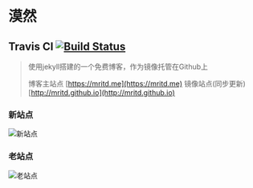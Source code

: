 # 漠然

## Travis CI [![Build Status](https://travis-ci.org/mritd/mritd.github.io.svg?branch=master)](https://travis-ci.org/mritd/mritd.github.io)

> 使用jekyll搭建的一个免费博客，作为镜像托管在Github上
>
> 博客主站点 [https://mritd.me](https://mritd.me) 镜像站点(同步更新) [http://mritd.github.io](http://mritd.github.io)

### 新站点

![新站点](https://oss.link/markdown/jekyll_homepage.png)

### 老站点

![老站点](https://oss.link/markdown/hexo_newblog.png)

